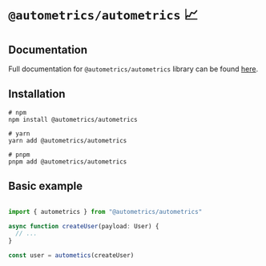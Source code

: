 
# `@autometrics/autometrics` 📈

## Documentation

Full documentation for `@autometrics/autometrics` library can be found
[here](https://github.com/autometrics-dev/autometrics-ts).

## Installation

```shell
# npm
npm install @autometrics/autometrics

# yarn
yarn add @autometrics/autometrics

# pnpm
pnpm add @autometrics/autometrics
```

## Basic example

```typescript

import { autometrics } from "@autometrics/autometrics"

async function createUser(payload: User) {
  // ...
}

const user = autometics(createUser)

```
